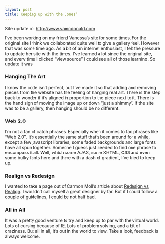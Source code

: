 ```yaml
---
layout: post
title: Keeping up with the Jones’
---
```

Site update of: http://www.vamcdonald.com

I’ve been working on my friend Vanessa’s site for some times. For the original site I think we collaborated quite well to give a gallery feel. However that was some time ago. As a bit of an internet enthusiast, I felt the pressure to update her site with the times. I’ve learned a lot since the original site, and every time I clicked “view source” i could see all of those learning. So update it was.

### Hanging The Art
I know the code isn’t perfect, but I’ve made it so that adding and removing pieces from the website has the feeling of hanging real art. There is the step back to wonder if it’s aligned in proportion to the piece next to it. There is the hand sign of moving the image up or down “just a shimmy”. If the site was to be a gallery, then hanging should be no different.

### Web 2.0
I’m not a fan of catch phrases. Especially when it comes to fad phrases like “Web 2.0″. It’s essentially the same stuff that’s been around for a while, except a few javascript libraries, some faded backgrounds and large fonts have all spun together. Someone I guess just needed to find one phrase to encompass it all. Well, which some AJAX, some XHTML, CSS and even some bulky fonts here and there with a dash of gradient, I’ve tried to keep up.

### Realign vs Redesign
I wanted to take a page out of Carmon Moll’s article about [Redesign vs Realign](http://alistapart.com/article/redesignrealign). I wouldn’t call myself a great designer by far. But if I could follow a couple of guidelines, I could be not half bad.

### All in All
It was a pretty good venture to try and keep up to par with the virtual world. Lots of cursing because of IE. Lots of problem solving, and a bit of craziness. But all in all, it’s out in the world to view. Take a look, feedback is always welcome.
